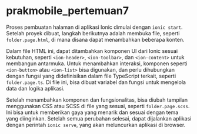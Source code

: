 # prakmobile_pertemuan7

Proses pembuatan halaman di aplikasi Ionic dimulai dengan `ionic start`. Setelah proyek dibuat, langkah berikutnya adalah membuka file, seperti `folder.page.html`, di mana disana dapat menambahkan beberapa konten.

Dalam file HTML ini, dapat ditambahkan komponen UI dari Ionic sesuai kebutuhan, seperti `<ion-header>`, `<ion-toolbar>`, dan `<ion-content>` untuk membangun antarmuka. Untuk menambahkan interaksi, komponen seperti `<ion-button>` atau `<ion-list>` bisa digunakan, dan perlu dihubungkan dengan fungsi yang didefinisikan dalam file TypeScript terkait, seperti `folder.page.ts`. Di file ini, bisa dibuat variabel dan fungsi untuk mengelola data dan logika aplikasi.

Setelah menambahkan komponen dan fungsionalitas, bisa diubah tampilan menggunakan CSS atau SCSS di file yang sesuai, seperti `folder.page.scss`. Ini bisa untuk memberikan gaya yang menarik dan sesuai dengan tema yang diinginkan. Setelah semua perubahan selesai, dapat dijalankan aplikasi dengan perintah `ionic serve`, yang akan meluncurkan aplikasi di browser.
